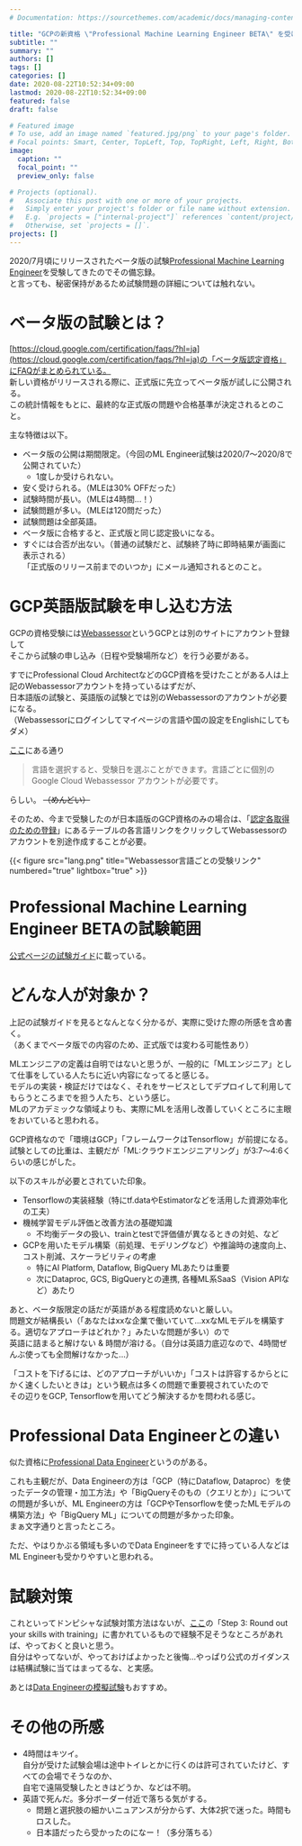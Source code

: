 ```yaml
---
# Documentation: https://sourcethemes.com/academic/docs/managing-content/

title: "GCPの新資格 \"Professional Machine Learning Engineer BETA\" を受けてきた"
subtitle: ""
summary: ""
authors: []
tags: []
categories: []
date: 2020-08-22T10:52:34+09:00
lastmod: 2020-08-22T10:52:34+09:00
featured: false
draft: false

# Featured image
# To use, add an image named `featured.jpg/png` to your page's folder.
# Focal points: Smart, Center, TopLeft, Top, TopRight, Left, Right, BottomLeft, Bottom, BottomRight.
image:
  caption: ""
  focal_point: ""
  preview_only: false

# Projects (optional).
#   Associate this post with one or more of your projects.
#   Simply enter your project's folder or file name without extension.
#   E.g. `projects = ["internal-project"]` references `content/project/deep-learning/index.md`.
#   Otherwise, set `projects = []`.
projects: []
---
```


2020/7月頃にリリースされたベータ版の試験[Professional Machine Learning Engineer](https://cloud.google.com/certification/machine-learning-engineer)を受験してきたのでその備忘録。  
と言っても、秘密保持があるため試験問題の詳細については触れない。


# ベータ版の試験とは？

[https://cloud.google.com/certification/faqs/?hl=ja](https://cloud.google.com/certification/faqs/?hl=ja)の「ベータ版認定資格」にFAQがまとめられている。  
新しい資格がリリースされる際に、正式版に先立ってベータ版が試しに公開される。  
この統計情報をもとに、最終的な正式版の問題や合格基準が決定されるとのこと。

主な特徴は以下。

* ベータ版の公開は期間限定。（今回のML Engineer試験は2020/7〜2020/8で公開されていた）
  - 1度しか受けられない。
* 安く受けられる。（MLEは30% OFFだった）
* 試験時間が長い。（MLEは4時間...！）
* 試験問題が多い。（MLEは120問だった）
* 試験問題は全部英語。
* ベータ版に合格すると、正式版と同じ認定扱いになる。
* すぐには合否が出ない。（普通の試験だと、試験終了時に即時結果が画面に表示される）  
  「正式版のリリース前までのいつか」にメール通知されるとのこと。


# GCP英語版試験を申し込む方法

GCPの資格受験には[Webassessor](https://www.webassessor.com/wa.do?page=defaultLogin)というGCPとは別のサイトにアカウント登録して  
そこから試験の申し込み（日程や受験場所など）を行う必要がある。

すでにProfessional Cloud ArchitectなどのGCP資格を受けたことがある人は上記のWebassessorアカウントを持っているはずだが、  
日本語版の試験と、英語版の試験とでは別のWebassessorのアカウントが必要になる。  
（Webassessorにログインしてマイページの言語や国の設定をEnglishにしてもダメ）

[ここ](https://cloud.google.com/certification/register)にある通り
> 言語を選択すると、受験日を選ぶことができます。言語ごとに個別の Google Cloud Webassessor アカウントが必要です。

らしい。 ~~（めんどい）~~

そのため、今まで受験したのが日本語版のGCP資格のみの場合は、「[認定各取得のための登録](https://cloud.google.com/certification/register)」にあるテーブルの各言語リンクをクリックしてWebassessorのアカウントを別途作成することが必要。

{{< figure src="lang.png" title="Webassessor言語ごとの受験リンク" numbered="true" lightbox="true" >}}


# Professional Machine Learning Engineer BETAの試験範囲

[公式ページの試験ガイド](https://cloud.google.com/certification/guides/machine-learning-engineer)に載っている。


# どんな人が対象か？

上記の試験ガイドを見るとなんとなく分かるが、実際に受けた際の所感を含め書く。  
（あくまでベータ版での内容のため、正式版では変わる可能性あり）

MLエンジニアの定義は自明ではないと思うが、一般的に「MLエンジニア」として仕事をしている人たちに近い内容になってると感じる。  
モデルの実装・検証だけではなく、それをサービスとしてデプロイして利用してもらうところまでを担う人たち、という感じ。  
MLのアカデミックな領域よりも、実際にMLを活用し改善していくところに主眼をおいていると思われる。  

GCP資格なので「環境はGCP」「フレームワークはTensorflow」が前提になる。
試験としての比重は、主観だが「ML:クラウドエンジニアリング」が3:7〜4:6くらいの感じがした。  

以下のスキルが必要とされていた印象。

* Tensorflowの実装経験（特にtf.dataやEstimatorなどを活用した資源効率化の工夫）
* 機械学習モデル評価と改善方法の基礎知識
  - 不均衡データの扱い、trainとtestで評価値が異なるときの対処、など
* GCPを用いたモデル構築（前処理、モデリングなど）や推論時の速度向上、コスト削減、スケーラビリティの考慮
  - 特にAI Platform, Dataflow, BigQuery MLあたりは重要
  - 次にDataproc, GCS, BigQueryとの連携, 各種ML系SaaS（Vision APIなど）あたり

あと、ベータ版限定の話だが英語がある程度読めないと厳しい。  
問題文が結構長い（「あなたはxxな企業で働いていて...xxなMLモデルを構築する。適切なアプローチはどれか？」みたいな問題が多い）ので  
英語に詰まると解けない & 時間が溶ける。（自分は英語力底辺なので、4時間ぜんぶ使っても全問解けなかった...）

「コストを下げるには、どのアプローチがいいか」「コストは許容するからとにかく速くしたいときは」という観点は多くの問題で重要視されていたので  
その辺りをGCP, Tensorflowを用いてどう解決するかを問われる感じ。


# Professional Data Engineerとの違い

似た資格に[Professional Data Engineer](https://cloud.google.com/certification/data-engineer?hl=ja)というのがある。

これも主観だが、Data Engineerの方は「GCP（特にDataflow, Dataproc）を使ったデータの管理・加工方法」や「BigQueryそのもの（クエリとか）」についての問題が多いが、ML Engineerの方は「GCPやTensorflowを使ったMLモデルの構築方法」や「BigQuery ML」についての問題が多かった印象。  
まぁ文字通りと言ったところ。

ただ、やはりかぶる領域も多いのでData Engineerをすでに持っている人などはML Engineerも受かりやすいと思われる。


# 試験対策

これといってドンピシャな試験対策方法はないが、[ここ](https://cloud.google.com/certification/machine-learning-engineer)の「Step 3: Round out your skills with training」に書かれているもので経験不足そうなところがあれば、やっておくと良いと思う。  
自分はやってないが、やっておけばよかったと後悔...やっぱり公式のガイダンスは結構試験に当てはまってるな、と実感。
  
あとは[Data Engineerの模擬試験](https://cloud.google.com/certification/practice-exam/data-engineer?hl=ja)もおすすめ。


# その他の所感

* 4時間はキツイ。  
  自分が受けた試験会場は途中トイレとかに行くのは許可されていたけど、すべての会場でそうなのか、  
  自宅で遠隔受験したときはどうか、などは不明。
* 英語で死んだ。多分ボーダー付近で落ちる気がする。
  - 問題と選択肢の細かいニュアンスが分からず、大体2択で迷った。時間もロスした。
  - 日本語だったら受かったのになー！（多分落ちる）
